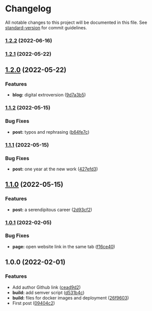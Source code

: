 # Changelog

All notable changes to this project will be documented in this file. See [standard-version](https://github.com/conventional-changelog/standard-version) for commit guidelines.

### [1.2.2](https://github.com/eyzi/blog/compare/v1.2.1...v1.2.2) (2022-06-16)

### [1.2.1](https://github.com/eyzi/blog/compare/v1.2.0...v1.2.1) (2022-05-22)

## [1.2.0](https://github.com/eyzi/blog/compare/v1.1.2...v1.2.0) (2022-05-22)


### Features

* **blog:** digital extroversion ([9d7a3b5](https://github.com/eyzi/blog/commit/9d7a3b5eeb951efb43b1ad6358756fb766d1d318))

### [1.1.2](https://github.com/eyzi/blog/compare/v1.1.1...v1.1.2) (2022-05-15)


### Bug Fixes

* **post:** typos and rephrasing ([b64fe7c](https://github.com/eyzi/blog/commit/b64fe7cc113c7391b4f29935cd1712d07849bded))

### [1.1.1](https://github.com/eyzi/blog/compare/v1.1.0...v1.1.1) (2022-05-15)


### Bug Fixes

* **post:** one year at the new work ([427efd3](https://github.com/eyzi/blog/commit/427efd3d6928832abbd938eb6ea4c72b45f5b743))

## [1.1.0](https://github.com/eyzi/blog/compare/v1.0.1...v1.1.0) (2022-05-15)


### Features

* **post:** a serendipitous career ([2d93cf2](https://github.com/eyzi/blog/commit/2d93cf2b71d4c0df2bc3752885ce9584506819a3))

### [1.0.1](https://github.com/eyzi/blog/compare/v1.0.0...v1.0.1) (2022-02-05)


### Bug Fixes

* **page:** open website link in the same tab ([f16ce40](https://github.com/eyzi/blog/commit/f16ce40a8321d0db101f539e30a3c48446549938))

## 1.0.0 (2022-02-01)


### Features

* Add author Github link ([cead9d2](https://github.com/eyzi/blog/commit/cead9d288cf4e635576a5ac82d9798b0dacb5388))
* **build:** add semver script ([d531b4c](https://github.com/eyzi/blog/commit/d531b4cb8861962968d905dd02f9d59695c2d821))
* **build:** files for docker images and deployment ([26f9603](https://github.com/eyzi/blog/commit/26f9603ebb3c76de0de86d017ef7ce541cb31a3b))
* First post ([09404c2](https://github.com/eyzi/blog/commit/09404c21fc2a94db918437d4045c31cdc0a89599))
